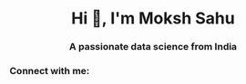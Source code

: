 <h1 align="center">Hi 👋, I'm Moksh Sahu</h1>
<h3 align="center">A passionate data science from India</h3>

<h3 align="left">Connect with me:</h3>
<p align="left">
</p>

